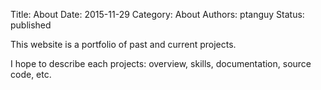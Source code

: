 Title: About
Date: 2015-11-29
Category: About
Authors: ptanguy
Status: published

This website is a portfolio of past and current projects.


I hope to describe each projects: overview, skills, documentation, source code, etc.
